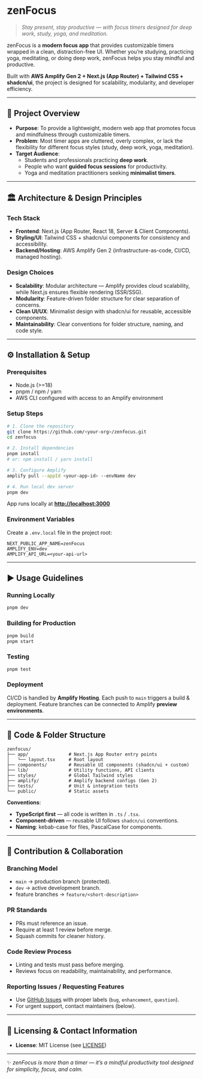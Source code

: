 # zenFocus

> _Stay present, stay productive — with focus timers designed for deep work, study, yoga, and meditation._

zenFocus is a **modern focus app** that provides customizable timers wrapped in a clean, distraction-free UI. Whether you’re studying, practicing yoga, meditating, or doing deep work, zenFocus helps you stay mindful and productive.

Built with **AWS Amplify Gen 2 + Next.js (App Router) + Tailwind CSS + shadcn/ui**, the project is designed for scalability, modularity, and developer efficiency.

---

## 🚀 Project Overview

- **Purpose**: To provide a lightweight, modern web app that promotes focus and mindfulness through customizable timers.
- **Problem**: Most timer apps are cluttered, overly complex, or lack the flexibility for different focus styles (study, deep work, yoga, meditation).
- **Target Audience**:
  - Students and professionals practicing **deep work**.
  - People who want **guided focus sessions** for productivity.
  - Yoga and meditation practitioners seeking **minimalist timers**.

---

## 🏛 Architecture & Design Principles

### Tech Stack

- **Frontend**: Next.js (App Router, React 18, Server & Client Components).
- **Styling/UI**: Tailwind CSS + shadcn/ui components for consistency and accessibility.
- **Backend/Hosting**: AWS Amplify Gen 2 (infrastructure-as-code, CI/CD, managed hosting).

### Design Choices

- **Scalability**: Modular architecture — Amplify provides cloud scalability, while Next.js ensures flexible rendering (SSR/SSG).
- **Modularity**: Feature-driven folder structure for clear separation of concerns.
- **Clean UI/UX**: Minimalist design with shadcn/ui for reusable, accessible components.
- **Maintainability**: Clear conventions for folder structure, naming, and code style.

---

## ⚙️ Installation & Setup

### Prerequisites

- Node.js (>=18)
- pnpm / npm / yarn
- AWS CLI configured with access to an Amplify environment

### Setup Steps

```bash
# 1. Clone the repository
git clone https://github.com/<your-org>/zenfocus.git
cd zenfocus

# 2. Install dependencies
pnpm install
# or: npm install / yarn install

# 3. Configure Amplify
amplify pull --appId <your-app-id> --envName dev

# 4. Run local dev server
pnpm dev
```

App runs locally at **[http://localhost:3000](http://localhost:3000)**

### Environment Variables

Create a `.env.local` file in the project root:

```env
NEXT_PUBLIC_APP_NAME=zenFocus
AMPLIFY_ENV=dev
AMPLIFY_API_URL=<your-api-url>
```

---

## ▶️ Usage Guidelines

### Running Locally

```bash
pnpm dev
```

### Building for Production

```bash
pnpm build
pnpm start
```

### Testing

```bash
pnpm test
```

### Deployment

CI/CD is handled by **Amplify Hosting**. Each push to `main` triggers a build & deployment.
Feature branches can be connected to Amplify **preview environments**.

---

## 📂 Code & Folder Structure

```
zenfocus/
├── app/               # Next.js App Router entry points
│   └── layout.tsx     # Root layout
├── components/        # Reusable UI components (shadcn/ui + custom)
├── lib/               # Utility functions, API clients
├── styles/            # Global Tailwind styles
├── amplify/           # Amplify backend configs (Gen 2)
├── tests/             # Unit & integration tests
└── public/            # Static assets
```

**Conventions**:

- **TypeScript first** — all code is written in `.ts` / `.tsx`.
- **Component-driven** — reusable UI follows `shadcn/ui` conventions.
- **Naming**: kebab-case for files, PascalCase for components.

---

## 🤝 Contribution & Collaboration

### Branching Model

- `main` → production branch (protected).
- `dev` → active development branch.
- feature branches → `feature/<short-description>`

### PR Standards

- PRs must reference an issue.
- Require at least 1 review before merge.
- Squash commits for cleaner history.

### Code Review Process

- Linting and tests must pass before merging.
- Reviews focus on readability, maintainability, and performance.

### Reporting Issues / Requesting Features

- Use [GitHub Issues](../../issues) with proper labels (`bug`, `enhancement`, `question`).
- For urgent support, contact maintainers (below).

---

## 📜 Licensing & Contact Information

- **License**: MIT License (see [LICENSE](./LICENSE))

---

✨ _zenFocus is more than a timer — it’s a mindful productivity tool designed for simplicity, focus, and calm._
